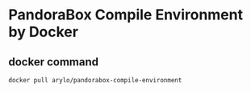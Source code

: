 # PandoraBox Compile Environment by Docker

## docker command

```
docker pull arylo/pandorabox-compile-environment
```
